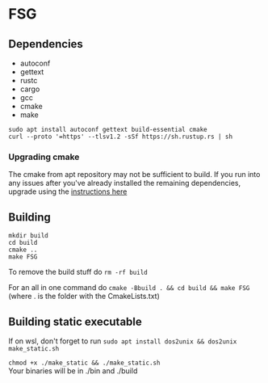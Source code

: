 # FSG

## Dependencies

- autoconf
- gettext
- rustc
- cargo
- gcc 
- cmake
- make

```shell
sudo apt install autoconf gettext build-essential cmake
curl --proto '=https' --tlsv1.2 -sSf https://sh.rustup.rs | sh
```  

### Upgrading cmake  
The cmake from apt repository may not be sufficient to build. If you run into any issues after you've already installed the remaining dependencies, 
upgrade using the [instructions here](https://askubuntu.com/a/829311/975340)  

## Building

```shell
mkdir build
cd build
cmake ..
make FSG
```

To remove the build stuff do `rm -rf build`

For an all in one command do `cmake -Bbuild . && cd build && make FSG` (where . is the folder with the CmakeLists.txt)

## Building static executable

If on wsl, don't forget to run `sudo apt install dos2unix && dos2unix make_static.sh`

`chmod +x ./make_static && ./make_static.sh`  
Your binaries will be in ./bin and ./build
